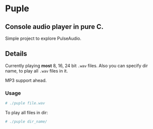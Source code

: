 # Puple

## Console audio player in pure C.

Simple project to explore PulseAudio.

## Details

Currently playing **most** 8, 16, 24 bit `.wav` files.
Also you can specify dir name, to play all `.wav` files in it.

MP3 support ahead.

### Usage

```bash
# ./puple file.wav
```
To play all files in dir:

```bash
# ./puple dir_name/
```
